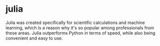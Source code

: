 # julia
Julia was created specifically for scientific calculations and machine learning, which is a reason why it's so popular among professionals from these areas. Julia outperforms Python in terms of speed, while also being convenient and easy to use.
